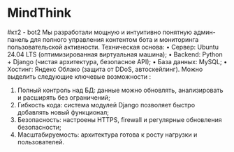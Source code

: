 # MindThink
#кт2 - bot2
Мы разработали мощную и интуитивно понятную админ-панель для полного управления контентом бота и мониторинга пользовательской активности. 
Техническая основа:
• Сервер: Ubuntu 24.04 LTS (оптимизированная виртуальная машина);
• Backend: Python + Django (чистая архитектура, безопасное API);
• База данных: MySQL;
• Хостинг: Яндекс Облако (защита от DDoS, автоскейлинг).
Можно выделить следующие ключевые возможности :
1.  Полный контроль над БД: данные можно обновлять, анализировать и расширять без ограничений;
2.  Гибкость кода: система модулей Django позволяет быстро добавлять новый функционал;
3.  Безопасность: настроены HTTPS, firewall и регулярные обновления безопасности;
4.  Масштабируемость: архитектура готова к росту нагрузки и пользователей. 

